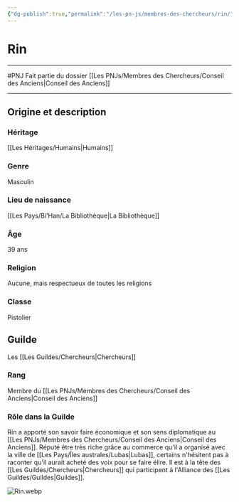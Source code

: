 ```yaml
---
{"dg-publish":true,"permalink":"/les-pn-js/membres-des-chercheurs/rin/"}
---
```


# Rin
---
#PNJ 
Fait partie du dossier [[Les PNJs/Membres des Chercheurs/Conseil des Anciens\|Conseil des Anciens]]

-------
## Origine et description
### Héritage
[[Les Héritages/Humains\|Humains]]
### Genre
Masculin
### Lieu de naissance
[[Les Pays/Bi'Han/La Bibliothèque\|La Bibliothèque]]
### Âge
39 ans
### Religion
Aucune, mais respectueux de toutes les religions
### Classe
Pistolier
## Guilde
Les [[Les Guildes/Chercheurs\|Chercheurs]]
### Rang
Membre du [[Les PNJs/Membres des Chercheurs/Conseil des Anciens\|Conseil des Anciens]]
### Rôle dans la Guilde
Rin a apporté son savoir faire économique et son sens diplomatique au [[Les PNJs/Membres des Chercheurs/Conseil des Anciens\|Conseil des Anciens]]. Réputé être très riche grâce au commerce qu'il a organisé avec la ville de [[Les Pays/Îles australes/Lubas\|Lubas]], certains n'hésitent pas à raconter qu'il aurait acheté des voix pour se faire élire.
Il est à la tête des [[Les Guildes/Chercheurs\|Chercheurs]] qui participent à l'Alliance des [[Les Guildes/Guildes\|Guildes]].

![Rin.webp](/img/user/_Images/_PNJs/Rin.webp)